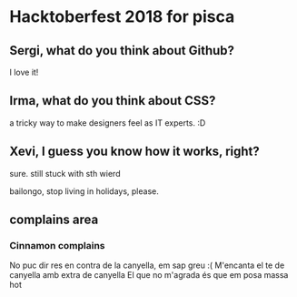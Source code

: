 # Hacktoberfest 2018 for pisca

## Sergi, what do you think about Github?
I love it!
## Irma, what do you think about CSS?
a tricky way to make designers feel as IT experts. :D

## Xevi, I guess you know how it works, right?
sure. still stuck with sth wierd

bailongo, stop living in holidays, please. 

## complains area

### Cinnamon complains
No puc dir res en contra de la canyella, em sap greu :(
M'encanta el te de canyella amb extra de canyella
El que no m'agrada és que em posa massa hot
